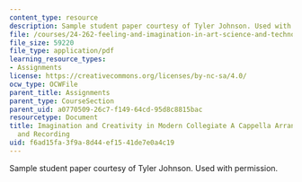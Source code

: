 ```yaml
---
content_type: resource
description: Sample student paper courtesy of Tyler Johnson. Used with permission.
file: /courses/24-262-feeling-and-imagination-in-art-science-and-technology-spring-2004/f6ad15fa3f9a8d44ef1541de7e0a4c19_a_cappella_1.pdf
file_size: 59220
file_type: application/pdf
learning_resource_types:
- Assignments
license: https://creativecommons.org/licenses/by-nc-sa/4.0/
ocw_type: OCWFile
parent_title: Assignments
parent_type: CourseSection
parent_uid: a0770509-26c7-f149-64cd-95d8c8815bac
resourcetype: Document
title: Imagination and Creativity in Modern Collegiate A Cappella Arranging, Performing,
  and Recording
uid: f6ad15fa-3f9a-8d44-ef15-41de7e0a4c19
---
```

Sample student paper courtesy of Tyler Johnson. Used with permission.